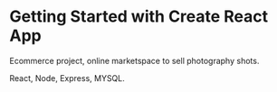# Getting Started with Create React App

Ecommerce project, online marketspace to sell photography shots. 

React, Node, Express, MYSQL. 
